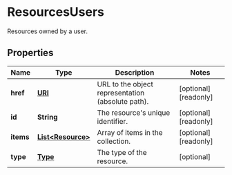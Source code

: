 

# ResourcesUsers

Resources owned by a user.
## Properties

| Name | Type | Description | Notes |
| ------------ | ------------- | ------------- | ------------- |
| **href** | [**URI**](URI.md) | URL to the object representation (absolute path). |  [optional] [readonly] |
| **id** | **String** | The resource&#39;s unique identifier. |  [optional] [readonly] |
| **items** | [**List&lt;Resource&gt;**](Resource.md) | Array of items in the collection. |  [optional] [readonly] |
| **type** | [**Type**](Type.md) | The type of the resource. |  [optional] |


